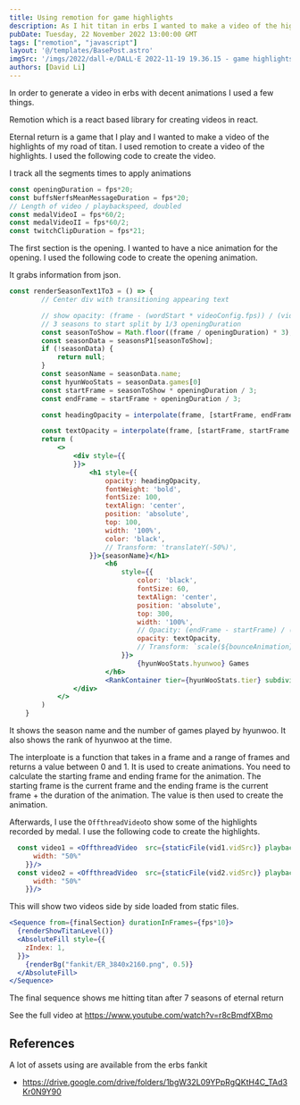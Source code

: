 ```yaml
---
title: Using remotion for game highlights
description: As I hit titan in erbs I wanted to make a video of the highlights
pubDate: Tuesday, 22 November 2022 13:00:00 GMT
tags: ["remotion", "javascript"]
layout: '@/templates/BasePost.astro'
imgSrc: '/imgs/2022/dall-e/DALL·E 2022-11-19 19.36.15 - game highlights.png'
authors: [David Li]
---
```


In order to generate a video in erbs with decent animations I used a few things.

Remotion which is a react based library for creating videos in react.


Eternal return is a game that I play and I wanted to make a video of the highlights of my road of titan. I used remotion to create a video of the highlights. I used the following code to create the video.

I track all the segments times to apply animations

```jsx
const openingDuration = fps*20;
const buffsNerfsMeanMessageDuration = fps*20;
// Length of video / playbackspeed, doubled
const medalVideoI = fps*60/2;
const medalVideoII = fps*60/2;
const twitchClipDuration = fps*21;
```

The first section is the opening. I wanted to have a nice animation for the opening. I used the following code to create the opening animation.

It grabs information from json.

```jsx
const renderSeasonText1To3 = () => {
		// Center div with transitioning appearing text

		// show opacity: (frame - (wordStart * videoConfig.fps)) / (videoConfig.fps * 0.5),
		// 3 seasons to start split by 1/3 openingDuration
		const seasonToShow = Math.floor((frame / openingDuration) * 3);
		const seasonData = seasonsP1[seasonToShow];
		if (!seasonData) {
			return null;
		}
		const seasonName = seasonData.name;
		const hyunWooStats = seasonData.games[0]
		const startFrame = seasonToShow * openingDuration / 3;
		const endFrame = startFrame + openingDuration / 3;

		const headingOpacity = interpolate(frame, [startFrame, endFrame], [1, 0.25]);

		const textOpacity = interpolate(frame, [startFrame, startFrame +10, startFrame + 20, startFrame +25, endFrame], [0.25, 0.75, 0.6, 0.5, 0.4]);
		return (
			<>
				<div style={{
				}}>
					<h1 style={{
						opacity: headingOpacity,
						fontWeight: 'bold',
						fontSize: 100,
						textAlign: 'center',
						position: 'absolute',
						top: 100,
						width: '100%',
						color: 'black',
						// Transform: 'translateY(-50%)',
					}}>{seasonName}</h1>
						<h6 
							style={{
								color: 'black',
								fontSize: 60,
								textAlign: 'center',
								position: 'absolute',
								top: 300,
								width: '100%',
								// Opacity: (endFrame - startFrame) / (frameDuration),
								opacity: textOpacity,
								// Transform: `scale(${bounceAnimation})`,
							}}>
								{hyunWooStats.hyunwoo} Games
						</h6>
						<RankContainer tier={hyunWooStats.tier} subdivision={hyunWooStats.subdivision} naRank={hyunWooStats?.naRank} delay={startFrame}/>
				</div>
			</>
		)
	}
```

It shows the season name and the number of games played by hyunwoo. It also shows the rank of hyunwoo at the time.

The  interploate is a function that takes in a frame and a range of frames and returns a value between 0 and 1. It is used to create animations. You need to calculate the starting frame and ending frame for the animation. The starting frame is the current frame and the ending frame is the current frame + the duration of the animation. The value is then used to create the animation.


Afterwards, I use the `OffthreadVideo`to show some of the highlights recorded by medal. I use the following code to create the highlights.

```jsx
  const video1 = <OffthreadVideo  src={staticFile(vid1.vidSrc)} playbackRate={2} style={{
      width: "50%"
    }}/>
  const video2 = <OffthreadVideo  src={staticFile(vid2.vidSrc)} playbackRate={2} style={{
      width: "50%"
    }}/>
```

This will show two videos side by side loaded from static files.

```jsx
<Sequence from={finalSection} durationInFrames={fps*10}>
  {renderShowTitanLevel()}
  <AbsoluteFill style={{
    zIndex: 1,
  }}>
    {renderBg("fankit/ER_3840x2160.png", 0.5)}
  </AbsoluteFill>
</Sequence>
```

The final sequence shows me hitting titan after 7 seasons of eternal return

See the full video at https://www.youtube.com/watch?v=r8cBmdfXBmo

## References

A lot of assets using are available from the erbs fankit

* https://drive.google.com/drive/folders/1bgW32L09YPpRgQKtH4C_TAd3Kr0N9Y90